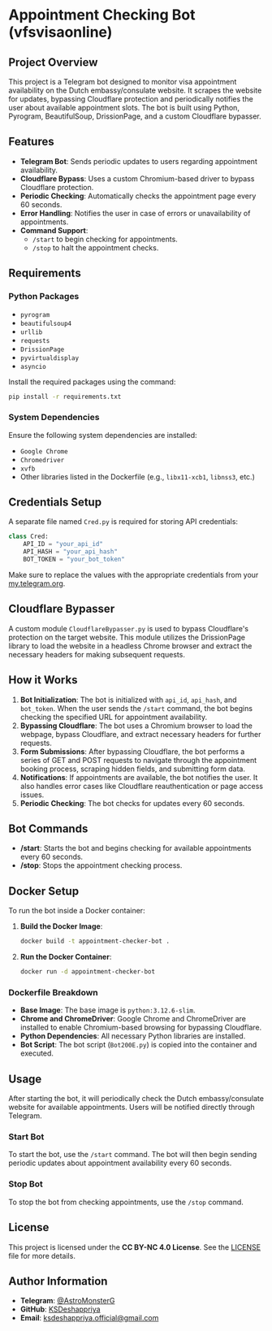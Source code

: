 # Appointment Checking Bot (vfsvisaonline)

## Project Overview

This project is a Telegram bot designed to monitor visa appointment availability on the Dutch embassy/consulate website. It scrapes the website for updates, bypassing Cloudflare protection and periodically notifies the user about available appointment slots. The bot is built using Python, Pyrogram, BeautifulSoup, DrissionPage, and a custom Cloudflare bypasser.

## Features

- **Telegram Bot**: Sends periodic updates to users regarding appointment availability.
- **Cloudflare Bypass**: Uses a custom Chromium-based driver to bypass Cloudflare protection.
- **Periodic Checking**: Automatically checks the appointment page every 60 seconds.
- **Error Handling**: Notifies the user in case of errors or unavailability of appointments.
- **Command Support**:
  - `/start` to begin checking for appointments.
  - `/stop` to halt the appointment checks.

## Requirements

### Python Packages

- `pyrogram`
- `beautifulsoup4`
- `urllib`
- `requests`
- `DrissionPage`
- `pyvirtualdisplay`
- `asyncio`

Install the required packages using the command:

```bash
pip install -r requirements.txt
```

### System Dependencies

Ensure the following system dependencies are installed:

- `Google Chrome`
- `Chromedriver`
- `xvfb`
- Other libraries listed in the Dockerfile (e.g., `libx11-xcb1`, `libnss3`, etc.)

## Credentials Setup

A separate file named `Cred.py` is required for storing API credentials:

```python
class Cred:
    API_ID = "your_api_id"
    API_HASH = "your_api_hash"
    BOT_TOKEN = "your_bot_token"
```

Make sure to replace the values with the appropriate credentials from your [my.telegram.org](https://my.telegram.org).

## Cloudflare Bypasser

A custom module `CloudflareBypasser.py` is used to bypass Cloudflare's protection on the target website. This module utilizes the DrissionPage library to load the website in a headless Chrome browser and extract the necessary headers for making subsequent requests.

## How it Works

1. **Bot Initialization**: The bot is initialized with `api_id`, `api_hash`, and `bot_token`. When the user sends the `/start` command, the bot begins checking the specified URL for appointment availability.
2. **Bypassing Cloudflare**: The bot uses a Chromium browser to load the webpage, bypass Cloudflare, and extract necessary headers for further requests.
3. **Form Submissions**: After bypassing Cloudflare, the bot performs a series of GET and POST requests to navigate through the appointment booking process, scraping hidden fields, and submitting form data.
4. **Notifications**: If appointments are available, the bot notifies the user. It also handles error cases like Cloudflare reauthentication or page access issues.
5. **Periodic Checking**: The bot checks for updates every 60 seconds.

## Bot Commands

- **/start**: Starts the bot and begins checking for available appointments every 60 seconds.
- **/stop**: Stops the appointment checking process.

## Docker Setup

To run the bot inside a Docker container:

1. **Build the Docker Image**:

   ```bash
   docker build -t appointment-checker-bot .
   ```
2. **Run the Docker Container**:

   ```bash
   docker run -d appointment-checker-bot
   ```

### Dockerfile Breakdown

- **Base Image**: The base image is `python:3.12.6-slim`.
- **Chrome and ChromeDriver**: Google Chrome and ChromeDriver are installed to enable Chromium-based browsing for bypassing Cloudflare.
- **Python Dependencies**: All necessary Python libraries are installed.
- **Bot Script**: The bot script (`Bot200E.py`) is copied into the container and executed.

## Usage

After starting the bot, it will periodically check the Dutch embassy/consulate website for available appointments. Users will be notified directly through Telegram.

### Start Bot

To start the bot, use the `/start` command. The bot will then begin sending periodic updates about appointment availability every 60 seconds.

### Stop Bot

To stop the bot from checking appointments, use the `/stop` command.

## License

This project is licensed under the **CC BY-NC 4.0 License**. See the [LICENSE](https://creativecommons.org/licenses/by-nc/4.0/) file for more details.

## Author Information

- **Telegram**: [@AstroMonsterG](https://t.me/AstroMonsterG)
- **GitHub**: [KSDeshappriya](https://github.com/KSDeshappriya)
- **Email**: [ksdeshappriya.official@gmail.com](ksdeshappriya.official@gmail.com)

